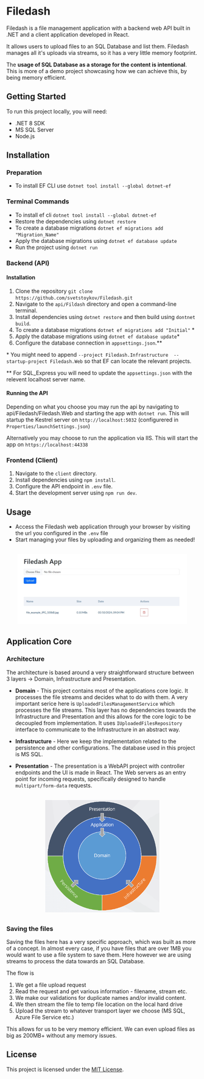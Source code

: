 # Filedash
Filedash is a file management application with a backend web API built in .NET and a client application developed in React.

It allows users to upload files to an SQL Database and list them. Filedash manages all it's uploads via streams, so it has a very little memory footprint.

The **usage of SQL Database as a storage for the content is intentional**. This is more of a demo project showcasing how we can achieve this, by being memory efficient.

## Getting Started

To run this project locally, you will need:

-   .NET 8 SDK
-   MS SQL Server
-   Node.js

## Installation

### Preparation

-   To install EF CLI use `dotnet tool install --global dotnet-ef`

### Terminal Commands

-   To install ef cli `dotnet tool install --global dotnet-ef`
-   Restore the dependencies using `dotnet restore`
-   To create a database migrations `dotnet ef migrations add "Migration_Name"`
-   Apply the database migrations using `dotnet ef database update`
-   Run the project using `dotnet run`

### Backend (API)

#### Installation

1. Clone the repository `git clone https://github.com/svetstoykov/Filedash.git`
2. Navigate to the `api/Fildash` directory and open a command-line terminal.
3. Install dependencies using `dotnet restore` and then build using `dontnet build`.
4. To create a database migrations `dotnet ef migrations add "Initial"` \*
5. Apply the database migrations using `dotnet ef database update`\*
6. Configure the database connection in `appsettings.json`.\*\*

\* You might need to append `--project Filedash.Infrastructure  --startup-project Filedash.Web` so that EF can locate the relevant projects.

\*\* For SQL_Express you will need to update the `appsettings.json` with the relevent localhost server name.

#### Running the API

Depending on what you choose you may run the api by navigating to api/Filedash/Filedash.Web and starting the app with `dotnet run`. This will startup the Kestrel server on `http://localhost:5032` (configurered in `Properties/launchSettings.json`)

Alternatively you may choose to run the application via IIS. This will start the app on `https://localhost:44338`

### Frontend (Client)

1. Navigate to the `client` directory.
2. Install dependencies using `npm install`.
3. Configure the API endpoint in `.env` file.
4. Start the development server using `npm run dev`.

## Usage

-   Access the Filedash web application through your browser by visiting the url you configured in the `.env` file
-   Start managing your files by uploading and organizing them as needed!

<p align="center" style="margin:30px">
    <img src="docs/user_interface.jpg" alt="drawing" width="600"/>
</p>

## Application Core

### Architecture

The architecture is based around a very straightforward structure between 3 layers -> Domain, Infrastructure and Presentation.

- **Domain** - This project contains most of the applications core logic. It processes the file streams and decides what to do with them. A very important serice here is `UploadedFilesManagementService` which processes the file streams. This layer has no dependencies towards the Infrastructure and Presentation and this allows for the core logic to be decoupled from implementation. It uses `IUploadedFilesRepository` interface to communicate to the Infrastructure in an abstract way.

- **Infrastructure** - Here we keep the implementation related to the persistence and other configurations. The database used in this project is MS SQL.

- **Presentation** - The presentation is a WebAPI project with controller endpoints and the UI is made in React. The Web servers as an entry point for incoming requests, specifically designed to handle `multipart/form-data` requests.

<p align="center" style="margin:30px">
    <img src="docs/architecture.png" alt="drawing" width="300"/>
</p>

### Saving the files
Saving the files here has a very specific approach, which was built as more of a concept. In almost every case, if you have files that are over 1MB you would want to use a file system to save them. Here however we are using streams to process the data towards an SQL Database.

The flow is 
1. We get a file upload request
2. Read the request and get various information - filename, stream etc.
3. We make our validations for duplicate names and/or invalid content.
4. We then stream the file to temp file location on the local hard drive
5. Upload the stream to whatever transport layer we choose (MS SQL, Azure File Service etc.)

This allows for us to be very memory efficient. We can even upload files as big as 200MB+ without any memory issues.

## License

This project is licensed under the [MIT License](LICENSE).
